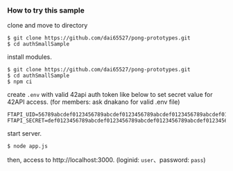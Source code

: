 ### How to try this sample

clone and move to directory
```
$ git clone https://github.com/dai65527/pong-prototypes.git
$ cd authSmallSample
```

install modules.
```
$ git clone https://github.com/dai65527/pong-prototypes.git
$ cd authSmallSample
$ npm ci
```

create `.env` with valid 42api auth token like below to set secret value for 42API access.
(for members: ask dnakano for valid .env file)
```
FTAPI_UID=56789abcdef0123456789abcdef0123456789abcdef0123456789abcdef01234
FTAPI_SECRET=def0123456789abcdef0123456789abcdef0123456789abcdef0123456789abc
```

start server.
```
$ node app.js
```

then, access to http://localhost:3000.
(loginid: `user`、password: `pass`)
